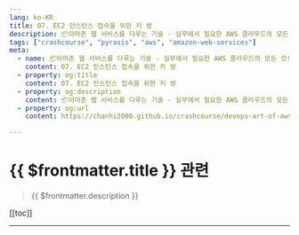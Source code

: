 ```yaml
---
lang: ko-KR
title: 07. EC2 인스턴스 접속을 위한 키 쌍
description: 📦아마존 웹 서비스를 다루는 기술 - 실무에서 필요한 AWS 클라우드의 모든 것! > 07. EC2 인스턴스 접속을 위한 키 쌍
tags: ["crashcourse", "pyrasis", "aws", "amazon-web-services"]
meta:
  - name: 📦아마존 웹 서비스를 다루는 기술 - 실무에서 필요한 AWS 클라우드의 모든 것! > 07. EC2 인스턴스 접속을 위한 키 쌍
    content: 07. EC2 인스턴스 접속을 위한 키 쌍
  - property: og:title
    content: 07. EC2 인스턴스 접속을 위한 키 쌍
  - property: og:description
    content: 📦아마존 웹 서비스를 다루는 기술 - 실무에서 필요한 AWS 클라우드의 모든 것! > 07. EC2 인스턴스 접속을 위한 키 쌍
  - property: og:url
    content: https://chanhi2000.github.io/crashcourse/devops-art-of-aws/07.html

---
```


# {{ $frontmatter.title }} 관련

> {{ $frontmatter.description }}

[[toc]]

---

<TagLinks />